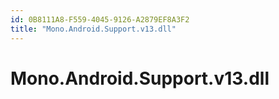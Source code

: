 ```yaml
---
id: 0B8111A8-F559-4045-9126-A2879EF8A3F2
title: "Mono.Android.Support.v13.dll"
---
```


# Mono.Android.Support.v13.dll
